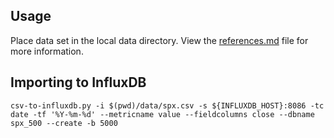 ## Usage

Place data set in the local data directory. View the [references.md](references.md) file for more information.

## Importing to InfluxDB

```
csv-to-influxdb.py -i $(pwd)/data/spx.csv -s ${INFLUXDB_HOST}:8086 -tc date -tf '%Y-%m-%d' --metricname value --fieldcolumns close --dbname spx_500 --create -b 5000
```
